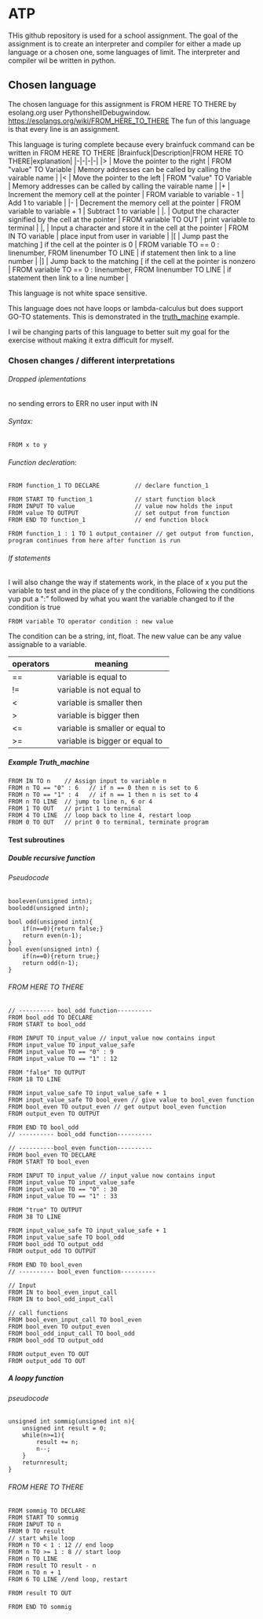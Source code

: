 # ATP
THis github repository is used for a school assignment. The goal of the assignment is to create an interpreter and compiler for either a made up language or a chosen one, some languages of limit. The interpreter and compiler wil be written in python.

## Chosen language
The chosen language for this assignment is FROM HERE TO THERE by esolang.org user PythonshellDebugwindow.
https://esolangs.org/wiki/FROM_HERE_TO_THERE
The fun of this language is that every line is an assignment. 

This language is turing complete because every brainfuck command can be written in FROM HERE TO THERE
|Brainfuck|Description|FROM HERE TO THERE|explanation|
|-|-|-|-|
|> |	Move the pointer to the right | FROM "value" TO Variable | Memory addresses can be called by calling the vairable name |
|< |	Move the pointer to the left | FROM "value" TO Variable | Memory addresses can be called by calling the vairable name |
|+ |	Increment the memory cell at the pointer | FROM variable to variable - 1 | Add 1 to variable |
|- |	Decrement the memory cell at the pointer | FROM variable to variable + 1 | Subtract 1 to variable |
|. |	Output the character signified by the cell at the pointer | FROM variable TO OUT | print variable to terminal |
|, |	Input a character and store it in the cell at the pointer | FROM IN TO variable | place input from user in variable |
|[ |	Jump past the matching ] if the cell at the pointer is 0 | FROM variable TO == 0 : linenumber, FROM linenumber TO LINE | if statement then link to a line number |
|] |	Jump back to the matching [ if the cell at the pointer is nonzero |  FROM variable TO == 0 : linenumber, FROM linenumber TO LINE | if statement then link to a line number |

This language is not white space sensitive.

This language does not have loops or lambda-calculus but does support GO-TO statements. This is demonstrated in the [truth_machine](#example_truth_machine) example.

I wil be changing parts of this language to better suit my goal for the exercise without making it extra difficult for myself. 
### Chosen changes / different interpretations
###### Dropped iplementations
no sending errors to ERR
no user input with IN
###### Syntax:
``` 
FROM x to y 
```
###### Function decleration:
```
FROM function_1 TO DECLARE          // declare function_1

FROM START TO function_1            // start function block
FROM INPUT TO value                 // value now holds the input
FROM value TO OUTPUT                // set output from function
FROM END TO function_1              // end function block

FROM function_1 : 1 TO 1 output_container // get output from function, program continues from here after function is run
```
###### If statements
I will also change the way if statements work, in the place of x you put the variable to test and in the place of y the conditions, Following the conditions yup put a ":" followed by what you want the variable changed to if the condition is true
```
FROM variable TO operator condition : new value      
```
The condition can be a string, int, float. The new value can be any value assignable to a variable.

| operators | meaning |
| ---|---|
| == | variable is equal to |
| != | variable is not equal to |
| < | variable is smaller then |
| > | variable is bigger then |
| <= | variable is smaller or equal to |
| >= | variable is bigger or equal to |


##### Example Truth_machine
```
FROM IN TO n    // Assign input to variable n
FROM n TO == "0" : 6   // if n == 0 then n is set to 6
FROM n TO == "1" : 4   // if n == 1 then n is set to 4
FROM n TO LINE  // jump to line n, 6 or 4
FROM 1 TO OUT   // print 1 to terminal
FROM 4 TO LINE  // loop back to line 4, restart loop
FROM 0 TO OUT   // print 0 to terminal, terminate program
```

#### Test subroutines
##### Double recursive function
###### Pseudocode
```
booleven(unsigned intn);
boolodd(unsigned intn);

bool odd(unsigned intn){
    if(n==0){return false;}
    return even(n-1);
}
bool even(unsigned intn) {
    if(n==0){return true;}
    return odd(n-1);
}
```
###### FROM HERE TO THERE
```
// ---------- bool_odd function----------
FROM bool_odd TO DECLARE
FROM START to bool_odd

FROM INPUT TO input_value // input_value now contains input
FROM input_value TO input_value_safe
FROM input_value TO == "0" : 9
FROM input_value TO == "1" : 12

FROM "false" TO OUTPUT
FROM 18 TO LINE

FROM input_value_safe TO input_value_safe + 1
FROM input_value_safe TO bool_even // give value to bool_even function
FROM bool_even TO output_even // get output bool_even function
FROM output_even TO OUTPUT

FROM END TO bool_odd
// ---------- bool_odd function----------

// ----------bool_even function----------
FROM bool_even TO DECLARE
FROM START TO bool_even

FROM INPUT TO input_value // input_value now contains input
FROM input_value TO input_value_safe
FROM input_value TO == "0" : 30
FROM input_value TO == "1" : 33

FROM "true" TO OUTPUT
FROM 38 TO LINE

FROM input_value_safe TO input_value_safe + 1
FROM input_value_safe TO bool_odd
FROM bool_odd TO output_odd
FROM output_odd TO OUTPUT

FROM END TO bool_even
// ---------- bool_even function----------

// Input
FROM IN to bool_even_input_call
FROM IN to bool_odd_input_call

// call functions
FROM bool_even_input_call TO bool_even
FROM bool_even TO output_even
FROM bool_odd_input_call TO bool_odd
FROM bool_odd TO output_odd

FROM output_even TO OUT
FROM output_odd TO OUT
```
##### A loopy function
###### pseudocode
```
unsigned int sommig(unsigned int n){
    unsigned int result = 0;
    while(n>=1){
        result += n;
        n--;
    }
    returnresult;
}
```
###### FROM HERE TO THERE
```
FROM sommig TO DECLARE
FROM START TO sommig
FROM INPUT TO n
FROM 0 TO result
// start while loop
FROM n TO < 1 : 12 // end loop
FROM n TO >= 1 : 8 // start loop
FROM n TO LINE
FROM result TO result - n
FROM n TO n + 1
FROM 6 TO LINE //end loop, restart

FROM result TO OUT 

FROM END TO sommig
```